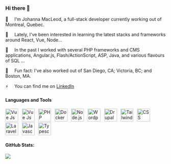 ### Hi there 👋

:ocean:&#8193; I'm Johanna MacLeod, a full-stack developer currently working out of Montreal, Quebec. 

🌱&#8193; Lately, I've been interested in learning the latest stacks and frameworks around React, Vue, Node...

🔭&#8193; In the past I worked with several PHP frameworks and CMS applications, Angular.js, Flash/ActionScript, ASP, Java, and various flavours of SQL ...

🏡&#8193; Fun fact: I've also worked out of San Diego, CA; Victoria, BC; and Boston, MA.

⚡&#8193; You can find me on [LinkedIn](https://ca.linkedin.com/in/johannamacleod)

<!-- #### Languages and Tools: //-->
#### Languages and Tools
<p>
  <img src="https://cdn.worldvectorlogo.com/logos/vue-js-1.svg" alt="Vue Js logo vector" width="auto" height="40px">&#8192
  <img src="https://cdn.worldvectorlogo.com/logos/react-2.svg" alt="Vue Js logo vector" width="auto" height="40px">&#8192
  <img src="https://cdn.worldvectorlogo.com/logos/php-1.svg" alt="PHP logo vector" width="auto" height="40px">&#8192
  <img src="https://cdn.worldvectorlogo.com/logos/docker.svg" alt="Docker logo vector" width="auto" height="40px">&#8192
  <img src="https://cdn.worldvectorlogo.com/logos/nodejs-1.svg" alt="Node.js logo vector" width="auto" height="40px">&#8192
  <img src="https://cdn.worldvectorlogo.com/logos/wordpress-icon-1.svg" alt="WordpPess icon logo vector"  width="auto" height="40px">&#8192
  <img src="https://cdn.worldvectorlogo.com/logos/drupal.svg" alt="Drupal logo vector" width="auto" height="40px">&#8192
  <img src="https://cdn.worldvectorlogo.com/logos/tailwind-css-2.svg" alt="Tailwind CSS logo vector" width="auto" height="40px">&#8192
  <img src="https://cdn.worldvectorlogo.com/logos/css-3.svg" alt="CSS logo vector" width="auto" height="40px">&#8192
  <img src="https://cdn.worldvectorlogo.com/logos/laravel-1.svg" alt="Laravel logo vector" width="auto" height="40px">&#8192
  <img class="larger" src="https://cdn.worldvectorlogo.com/logos/logo-javascript.svg" alt="Javascript logo vector" width="auto" height="40px">&#8192
  <img class="larger" src="https://cdn.worldvectorlogo.com/logos/typescript.svg" alt="Typescript logo vector" width="auto" height="40px">&#8192
</p>

#### GitHub Stats:
<img src="http://github-readme-streak-stats.herokuapp.com?user=jn-macleod&theme=transparent" />

<!--
**jn-macleod/jn-macleod** is a ✨ _special_ ✨ repository because its `README.md` (this file) appears on your GitHub profile.

Here are some ideas to get you started:

- 🔭 I’m currently working on ...
- 🌱 I’m currently learning ...
- 👯 I’m looking to collaborate on ...
- 🤔 I’m looking for help with ...
- 💬 Ask me about ...
- 📫 How to reach me: ...
- 😄 Pronouns: ...
- ⚡ Fun fact: ...
-->

